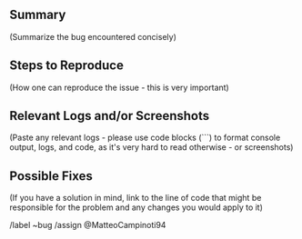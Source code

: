 ## Summary

(Summarize the bug encountered concisely)

## Steps to Reproduce

(How one can reproduce the issue - this is very important)

## Relevant Logs and/or Screenshots

(Paste any relevant logs - please use code blocks (```) to format console output, logs, and code, as it's very hard to
read otherwise - or screenshots)

## Possible Fixes

(If you have a solution in mind, link to the line of code that might be responsible for the problem and any changes you
would apply to it)

/label ~bug
/assign @MatteoCampinoti94